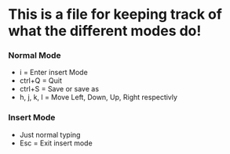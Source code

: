 # This is a file for keeping track of what the different modes do!

### Normal Mode

- i = Enter insert Mode
- ctrl+Q = Quit
- ctrl+S = Save or save as 
- h, j, k, l = Move Left, Down, Up, Right respectivly
 

### Insert Mode

- Just normal typing
- Esc = Exit insert mode